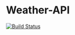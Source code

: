 # Weather-API

[![Build Status](https://travis-ci.org/nursh/Weather-API.svg?branch=master)](https://travis-ci.org/nursh/Weather-API)
